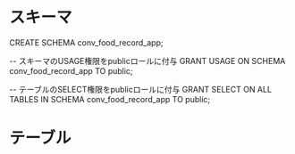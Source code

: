 # スキーマ
CREATE SCHEMA conv_food_record_app;

-- スキーマのUSAGE権限をpublicロールに付与
GRANT USAGE ON SCHEMA conv_food_record_app TO public;

-- テーブルのSELECT権限をpublicロールに付与
GRANT SELECT ON ALL TABLES IN SCHEMA conv_food_record_app TO public;

# テーブル